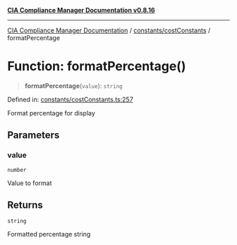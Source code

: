 [**CIA Compliance Manager Documentation v0.8.16**](../../../README.md)

***

[CIA Compliance Manager Documentation](../../../modules.md) / [constants/costConstants](../README.md) / formatPercentage

# Function: formatPercentage()

> **formatPercentage**(`value`): `string`

Defined in: [constants/costConstants.ts:257](https://github.com/Hack23/cia-compliance-manager/blob/96f4020424aba8c55d4fe94eddf596babc070968/src/constants/costConstants.ts#L257)

Format percentage for display

## Parameters

### value

`number`

Value to format

## Returns

`string`

Formatted percentage string
